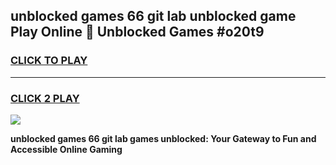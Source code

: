 
## unblocked games 66 git lab unblocked game Play Online 👋 Unblocked Games #o20t9
<h3>
<a href="https://premium.freeplayer.one?title=unblocked_games_66_git_lab&ref=21F">CLICK TO PLAY</a></h3>
<hr>

<h3>
<a href="https://premium.freeplayer.one?title=unblocked_games_66_git_lab&ref=21F">CLICK 2 PLAY</a>
  
</h3>

<a href="https://premium.freeplayer.one?title=unblocked_games_66_git_lab&ref=21F/"><img src="https://clearcache.store/games.png"></a>


**unblocked games 66 git lab games unblocked: Your Gateway to Fun and Accessible Online Gaming**
